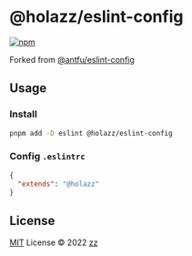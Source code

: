 # @holazz/eslint-config

[![npm](https://img.shields.io/npm/v/@holazz/eslint-config?color=a1b858&label=)](https://npmjs.com/package/@holazz/eslint-config)

Forked from [@antfu/eslint-config](https://github.com/antfu/eslint-config)

## Usage

### Install

```bash
pnpm add -D eslint @holazz/eslint-config
```

### Config `.eslintrc`

```json
{
  "extends": "@holazz"
}
```

## License

[MIT](./LICENSE) License © 2022 [zz](https://github.com/holazz)
